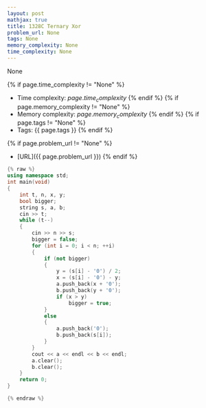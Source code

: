 ```yaml
---
layout: post
mathjax: true
title: 1328C Ternary Xor
problem_url: None
tags: None
memory_complexity: None
time_complexity: None
---
```


None


{% if page.time_complexity != "None" %}
- Time complexity: ${{ page.time_complexity }}$
{% endif %}
{% if page.memory_complexity != "None" %}
- Memory complexity: ${{ page.memory_complexity }}$
{% endif %}
{% if page.tags != "None" %}
- Tags: {{ page.tags }}
{% endif %}

{% if page.problem_url != "None" %}
- [URL]({{ page.problem_url }})
{% endif %}

```cpp
{% raw %}
using namespace std;
int main(void)
{
    int t, n, x, y;
    bool bigger;
    string s, a, b;
    cin >> t;
    while (t--)
    {
        cin >> n >> s;
        bigger = false;
        for (int i = 0; i < n; ++i)
        {
            if (not bigger)
            {
                y = (s[i] - '0') / 2;
                x = (s[i] - '0') - y;
                a.push_back(x + '0');
                b.push_back(y + '0');
                if (x > y)
                    bigger = true;
            }
            else
            {
                a.push_back('0');
                b.push_back(s[i]);
            }
        }
        cout << a << endl << b << endl;
        a.clear();
        b.clear();
    }
    return 0;
}

{% endraw %}
```
